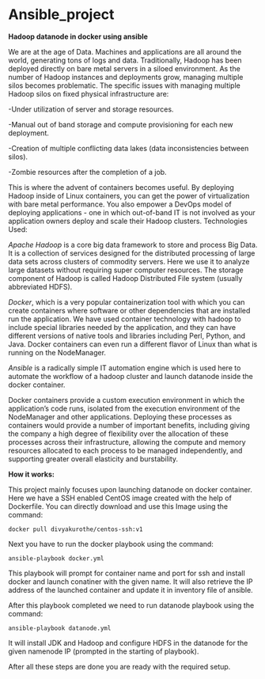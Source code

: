 # Ansible_project
**Hadoop datanode in docker using ansible**

We are at the age of Data. Machines and applications are all around the world, generating tons of logs and data. Traditionally, Hadoop has been deployed directly on bare metal servers in a siloed environment. As the number of Hadoop instances and deployments grow, managing multiple silos becomes problematic. The specific issues with managing multiple Hadoop silos on fixed physical infrastructure are:

-Under utilization of server and storage resources.

-Manual out of band storage and compute provisioning for each new deployment.

-Creation of multiple conflicting data lakes (data inconsistencies between silos).

-Zombie resources after the completion of a job.

This is where the advent of containers becomes useful. By deploying Hadoop inside of Linux containers, you can get the power of virtualization with bare metal performance. You also empower a DevOps model of deploying applications - one in which out-of-band IT is not involved as your application owners deploy and scale their Hadoop clusters.
Technologies Used:

*Apache Hadoop* is a core big data framework to store and process Big Data. It is a collection of services designed for the distributed processing of large data sets across clusters of commodity servers. Here we use it to analyze large datasets without requiring super computer resources. The storage component of Hadoop is called Hadoop Distributed File system (usually abbreviated HDFS).

*Docker*, which is a very popular containerization tool with which you can create containers where software or other dependencies that are installed run the application. We have used container technology with hadoop to include special libraries needed by the application, and they can have different versions of native tools and libraries including Perl, Python, and Java. Docker containers can even run a different flavor of Linux than what is running on the NodeManager.

*Ansible* is a radically simple IT automation engine which is used here to automate the workflow of a hadoop cluster and launch datanode inside the docker container.

Docker containers provide a custom execution environment in which the application’s code runs, isolated from the execution environment of the NodeManager and other applications. Deploying these processes as containers would provide a number of important benefits, including giving the company a high degree of flexibility over the allocation of these processes across their infrastructure, allowing the compute and memory resources allocated to each process to be managed independently, and supporting greater overall elasticity and burstability.

**How it works:**

This project mainly focuses upon launching datanode on docker container. Here we have a SSH enabled CentOS image created with the help of Dockerfile. You can directly download and use this Image using the command:

```
docker pull divyakurothe/centos-ssh:v1
```

Next you have to run the docker playbook using the command:

```
ansible-playbook docker.yml
```

This playbook will prompt for container name and port for ssh and install docker and launch conatiner with the given name. It will also retrieve the IP address of the launched container and update it in inventory file of ansible.

After this playbook completed we need to run datanode playbook using the command:

```
ansible-playbook datanode.yml
```

It will install JDK and Hadoop and configure HDFS in the datanode for the given namenode IP (prompted in the starting of playbook).

After all these steps are done you are ready with the required setup. 
